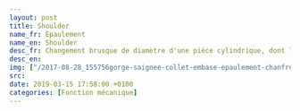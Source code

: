 ```yaml
---
layout: post
title: Shoulder
name_fr: Épaulement
name_en: Shoulder
desc_fr: Changement brusque de diamètre d'une pièce cylindrique, dont le but est généralement de servir de surface d'appui.
desc_en: 
img: ["/2017-08-28_155756gorge-saignee-collet-embase-epaulement-chanfreins.png/2017-08-28_142511axe.png"]
src: 
date: 2019-03-15 17:58:00 +0100
categories: [Fonction mécanique]
---
```

